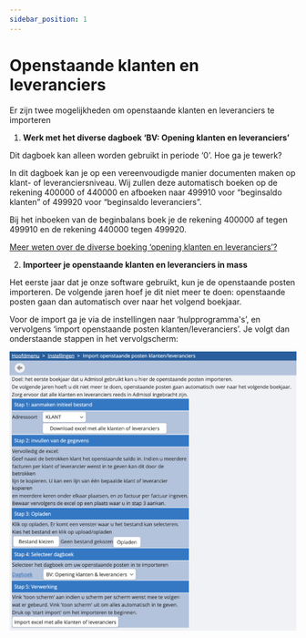 ```yaml
---
sidebar_position: 1
---
```


# Openstaande klanten en leveranciers

Er zijn twee mogelijkheden om openstaande klanten en leveranciers te importeren

1. **Werk met het diverse dagboek ‘BV: Opening klanten en leveranciers’**

Dit dagboek kan alleen worden gebruikt in periode ‘0’. Hoe ga je tewerk? 

In dit dagboek kan je op een vereenvoudigde manier documenten maken op klant- of leveranciersniveau. Wij zullen deze automatisch boeken op de rekening 400000 of 440000 en afboeken naar 499910 voor “beginsaldo klanten” of 499920 voor “beginsaldo leveranciers”.

Bij het inboeken van de beginbalans boek je de rekening 400000 af tegen 499910 en de rekening 440000 tegen 499920. 

<u>Meer weten over de diverse boeking ‘opening klanten en leveranciers’?</u>


2. **Importeer je openstaande klanten en leveranciers in mass**

Het eerste jaar dat je onze software gebruikt, kun je de openstaande posten importeren. De volgende jaren hoef je dit niet meer te doen: openstaande posten gaan dan automatisch over naar het volgend boekjaar.

Voor de import ga je via de instellingen naar ‘hulpprogramma's’, en vervolgens ‘import openstaande posten klanten/leveranciers’. Je volgt dan onderstaande stappen in het vervolgscherm: 

![alt text](../../../../resources/beginsituatie/image.png)